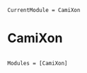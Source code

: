 ```@meta
CurrentModule = CamiXon
```

# CamiXon

```@index
```

```@autodocs
Modules = [CamiXon]
```

